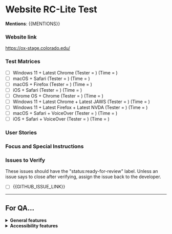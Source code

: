 <!---
////////////////////////////////////////////////////////////////////////////////////////////////////////////////////////

DEVELOPERS: 

* title for this issue = Website RC-Lite Test: {{WEBSITE_PROJECT_TITLE}} {{VERSION}}
* replace {{MENTIONS}} with @mentions for team members who should receive GitHub notifications about this issue
* Fill in the {{GITHUB_ISSUE_LINK}} placeholders.
* assign the issue to @KatieWoe and @kathy-phet

////////////////////////////////////////////////////////////////////////////////////////////////////////////////////////
-->

<h1>Website RC-Lite Test</h1>

**Mentions**: {{MENTIONS}}

<h3>Website link</h3>

https://ox-stage.colorado.edu/

<h3>Test Matrices</h3>

- [ ] Windows 11 + Latest Chrome (Tester = ) (Time = )
- [ ] macOS + Safari (Tester = ) (Time = )
- [ ] macOS + Firefox (Tester = ) (Time = )
- [ ] iOS + Safari (Tester = ) (Time = )
- [ ] Chrome OS + Chrome (Tester = ) (Time = )
- [ ] Windows 11 + Latest Chrome + Latest JAWS (Tester = ) (Time = )
- [ ] Windows 11 + Latest Firefox + Latest NVDA (Tester = ) (Time = )
- [ ] macOS + Safari + VoiceOver (Tester = ) (Time = )
- [ ] iOS + Safari + VoiceOver (Tester = ) (Time = )

<h3>User Stories</h3>

<h3>Focus and Special Instructions</h3>

<!---
Things to include here:
* purpose/focus of the test
* milestones
* specific things to test
* specific platforms to test
* instructions for any non-standard tests
-->

<h3>Issues to Verify</h3>

These issues should have the "status:ready-for-review" label. Unless an issue says to close after verifying, assign the
issue back to the developer.

- [ ] {{GITHUB_ISSUE_LINK}}

<!---
////////////////////////////////////////////////////////////////////////////////////////////////////////////////////////
// QA only below here
////////////////////////////////////////////////////////////////////////////////////////////////////////////////////////
-->

---
<h2>For QA...</h2>

<!---
////////////////////////////////////////////////////////////////////////////////////////////////////////////////////////
// General features
////////////////////////////////////////////////////////////////////////////////////////////////////////////////////////
-->

<details>
<summary><b>General features</b></summary>

<!--- [DO NOT OMIT, CAN BE EDITED] -->
<h3>What to Test</h3>

TODO: Ask Katie and Nancy and Chris and Matt to expand here if needed!

</details>

<!---
////////////////////////////////////////////////////////////////////////////////////////////////////////////////////////
// Accessibility features
////////////////////////////////////////////////////////////////////////////////////////////////////////////////////////
-->

<details>
<summary><b>Accessibility features</b></summary>

<!--- [DO NOT OMIT, CAN BE EDITED] -->
<h3>What to Test</h3>

  - Test all keyboard navigation inputs (if applicable).
  - Test all forms of input with a screen reader (if applicable).

TODO: Ask Katie and Nancy and Chris and Matt to expand here if needed!

<!---
////////////////////////////////////////////////////////////////////////////////////////////////////////////////////////
// FAQs for QA Members [DO NOT OMIT, DO NOT EDIT]
////////////////////////////////////////////////////////////////////////////////////////////////////////////////////////
-->

<details>
<summary><b>FAQs for QA Members</b></summary>

<br>

  <!--- [DO NOT OMIT, DO NOT EDIT] -->

  <details>
  <summary><i>There are multiple tests in this issue... Which test should I do first?</i></summary> 

Test in order! Test the first thing first, the second thing second, and so on.

  </details>

  <br>

  <!--- [DO NOT OMIT, DO NOT EDIT] -->

  <details>
  <summary><i>How should I format my issue?</i></summary>

Here's a template for making issues:

      <b>Test Device</b>

      blah

      <b>Operating System</b>

      blah

      <b>Browser</b>

      blah

      <b>Problem Description</b>

      blah

      <b>Steps to Reproduce</b>

      blah

      <b>Visuals</b>

      blah

      <details>
      <summary><b>Troubleshooting Information</b></summary>

      blah

      </details>

  </details>

  <br>

  <!--- [DO NOT OMIT, DO NOT EDIT] -->

  <details>
  <summary><i>Who should I assign?</i></summary>

We typically assign the developer who opened the issue in the QA repository.

  </details>

  <br>

  <!--- [DO NOT OMIT, DO NOT EDIT] -->

  <details>
  <summary><i>My question isn't in here... What should I do?</i></summary>

You should:

1. Consult the [QA Book](https://github.com/phetsims/QA/blob/main/documentation/qa-book.md).
2. Google it.
3. Ask Katie.
4. Ask a developer.
5. Google it again.
6. Cry.

  </details>

<br>

<hr>

</details>
